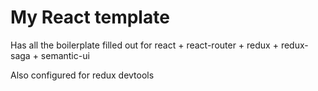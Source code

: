 # My React template

Has all the boilerplate filled out for react + react-router + redux + redux-saga + semantic-ui

Also configured for redux devtools
